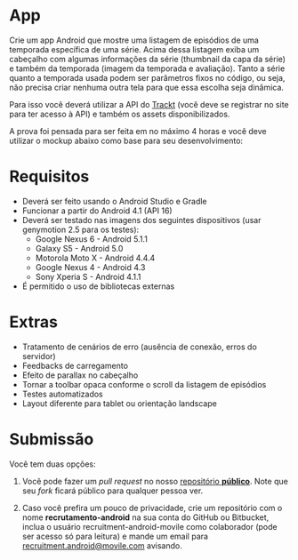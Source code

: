 # App

Crie um app Android que mostre uma listagem de episódios de uma temporada específica de uma série. Acima dessa listagem exiba um cabeçalho com algumas informações da série (thumbnail da capa da série) e também da temporada (imagem da temporada e avaliação). Tanto a série quanto a temporada usada podem ser parâmetros fixos no código, ou seja, não precisa criar nenhuma outra tela para que essa escolha seja dinâmica.

Para isso você deverá utilizar a API do [Trackt](https://trakt.tv) (você deve se registrar no site para ter acesso à API) e também os assets disponibilizados.

A prova foi pensada para ser feita em no máximo 4 horas e você deve utilizar o mockup abaixo como base para seu desenvolvimento:


# Requisitos
* Deverá ser feito usando o Android Studio e Gradle
* Funcionar a partir do Android 4.1 (API 16)
* Deverá ser testado nas imagens dos seguintes dispositivos (usar genymotion 2.5 para os testes):
  * Google Nexus 6 - Android 5.1.1
  * Galaxy S5 - Android 5.0
  * Motorola Moto X - Android 4.4.4
  * Google Nexus 4 - Android 4.3
  * Sony Xperia S - Android 4.1.1
* É permitido o uso de bibliotecas externas

# Extras

* Tratamento de cenários de erro (ausência de conexão, erros do servidor)
* Feedbacks de carregamento
* Efeito de parallax no cabeçalho
* Tornar a toolbar opaca conforme o scroll da listagem de episódios
* Testes automatizados
* Layout diferente para tablet ou orientação landscape

# Submissão

Você tem duas opções:  

1) Você pode fazer um _pull request_ no nosso [repositório __público__](https://github.com/Movile/recrutamento-android). Note que seu *fork* ficará público para qualquer pessoa ver.

2) Caso você prefira um pouco de privacidade, crie um repositório com o nome **recrutamento-android** na sua conta do GitHub ou Bitbucket, inclua o usuário recruitment-android-movile como colaborador (pode ser acesso só para leitura) e mande um email para recruitment.android@movile.com avisando.

